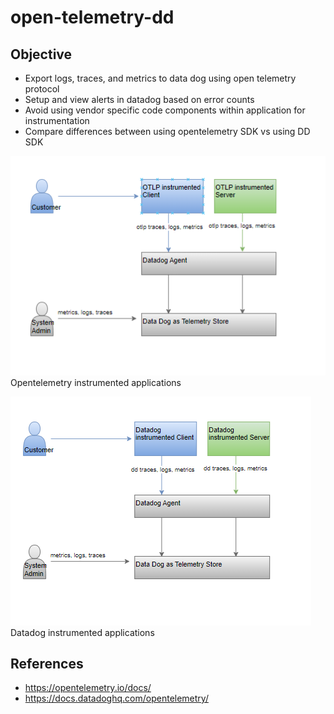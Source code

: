 # open-telemetry-dd

## Objective
- Export logs, traces, and metrics to data dog using open telemetry protocol
- Setup and view alerts in datadog based on error counts
- Avoid using vendor specific code components within application for instrumentation
- Compare differences between using opentelemetry SDK vs using DD SDK

![otlp.png](otlp.png)
Opentelemetry instrumented applications

![dd.png](dd.png)
Datadog instrumented applications

## References
- https://opentelemetry.io/docs/
- https://docs.datadoghq.com/opentelemetry/